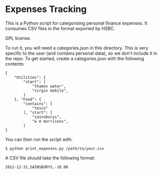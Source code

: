 # Expenses Tracking

This is a Python script for categorising personal finance expenses. It
consumes CSV files in the format exported by HSBC.

GPL license.

To run it, you will need a categories.json in this directory. This is
very specific to the user (and contains personal data), so we don't
include it in the repo. To get started, create a categories.json with
the following contents:

    {
        "Utilities": {
            "start": [
                "thames water",
                "virgin mobile",
            ]
        }, "Food": {
            "contains": [
                "tesco"
            ], "start": [
                "sainsburys",
                "w m morrisons",
            ]
    }

You can then run the script with:

    $ python print_expenses.py /path/to/your.csv

A CSV file should take the following format:

    2012-12-31,SAINSBURYS,-10.00
